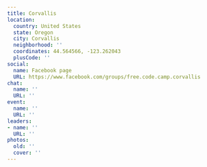 ```yaml
---
title: Corvallis
location:
  country: United States
  state: Oregon
  city: Corvallis
  neighborhood: ''
  coordinates: 44.564566, -123.262043
  plusCode: ''
social:
  name: Facebook page
  URL: https://www.facebook.com/groups/free.code.camp.corvallis
chat:
  name: ''
  URL: ''
event:
  name: ''
  URL: ''
leaders:
- name: ''
  URL: ''
photos:
  old: ''
  cover: ''
---
```

